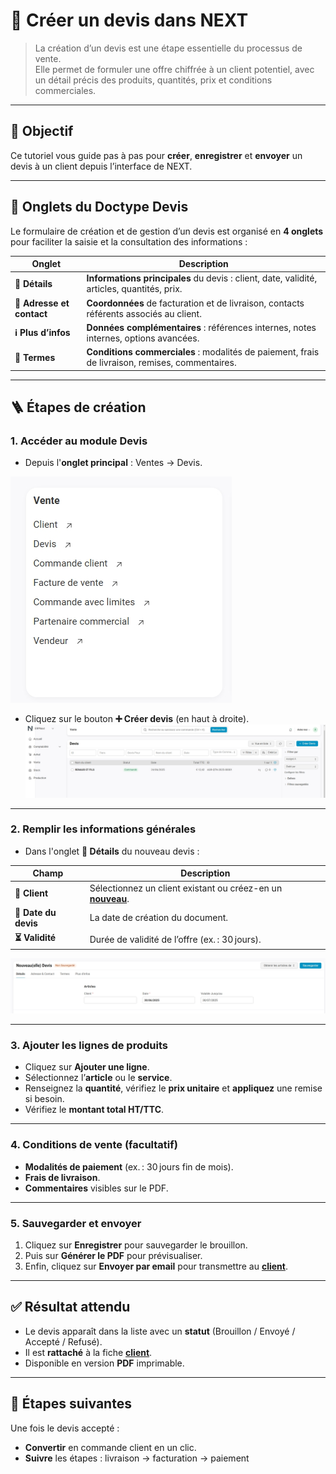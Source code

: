 # 📝 Créer un devis dans NEXT

> La création d’un devis est une étape essentielle du processus de vente.  
> Elle permet de formuler une offre chiffrée à un client potentiel, avec un détail précis des produits, quantités, prix et conditions commerciales.

---

## 🎯 Objectif

Ce tutoriel vous guide pas à pas pour **créer**, **enregistrer** et **envoyer** un devis à un client depuis l’interface de NEXT.

---

## 📑 Onglets du Doctype **Devis**

Le formulaire de création et de gestion d’un devis est organisé en **4 onglets** pour faciliter la saisie et la consultation des informations :

| Onglet                     | Description                                                                                                  |
|----------------------------|--------------------------------------------------------------------------------------------------------------|
| **📝 Détails**             | **Informations principales** du devis : client, date, validité, articles, quantités, prix.                   |
| **📍 Adresse et contact**  | **Coordonnées** de facturation et de livraison, contacts référents associés au client.                       |
| **ℹ️ Plus d’infos**        | **Données complémentaires** : références internes, notes internes, options avancées.                         |
| **📄 Termes**              | **Conditions commerciales** : modalités de paiement, frais de livraison, remises, commentaires.              |

---

## 🪜 Étapes de création

### 1. Accéder au module **Devis**

- Depuis l'**onglet principal** : Ventes → Devis.

![Emplacement du module Devis](../../images/devis/devis_01.jpeg)

- Cliquez sur le bouton **➕ Créer devis** (en haut à droite).  
![Créer un nouveau devis](../../images/devis/devis_02.jpeg)

---

### 2. Remplir les informations générales

- Dans l'onglet **📝 Détails** du nouveau devis :

| Champ              | Description                                                       |
|--------------------|-------------------------------------------------------------------|
| **👤 Client**          | Sélectionnez un client existant ou créez-en un **[nouveau](../gestion-ventes/clients/fiche.md)**.        |
| **📅 Date du devis**   | La date de création du document.                                |
| **⏳ Validité**        | Durée de validité de l’offre (ex. : 30 jours).                   |

![Informations générales](../../images/devis/devis_03.jpeg)

---

### 3. Ajouter les lignes de produits

- Cliquez sur **Ajouter une ligne**.
- Sélectionnez l’**article** ou le **service**.
- Renseignez la **quantité**, vérifiez le **prix unitaire** et **appliquez** une remise si besoin.  
- Vérifiez le **montant total HT/TTC**.

---

### 4. Conditions de vente (facultatif)

- **Modalités de paiement** (ex. : 30 jours fin de mois).  
- **Frais de livraison**.
- **Commentaires** visibles sur le PDF.

---

### 5. Sauvegarder et envoyer

1. Cliquez sur **Enregistrer** pour sauvegarder le brouillon.  
2. Puis sur **Générer le PDF** pour prévisualiser.
3. Enfin, cliquez sur **Envoyer par email** pour transmettre au **[client](../gestion-ventes/clients/fiche.md)**.

<!-- ![Confirmation d’envoi](../images/devis/confirmation-envoi.png) -->

---

## ✅ Résultat attendu

- Le devis apparaît dans la liste avec un **statut** (Brouillon / Envoyé / Accepté / Refusé).
- Il est **rattaché** à la fiche **[client](../gestion-ventes/clients/fiche.md)**.
- Disponible en version **PDF** imprimable.

---

## 🔄 Étapes suivantes

Une fois le devis accepté :

- **Convertir** en commande client en un clic.
- **Suivre** les étapes : livraison → facturation → paiement
